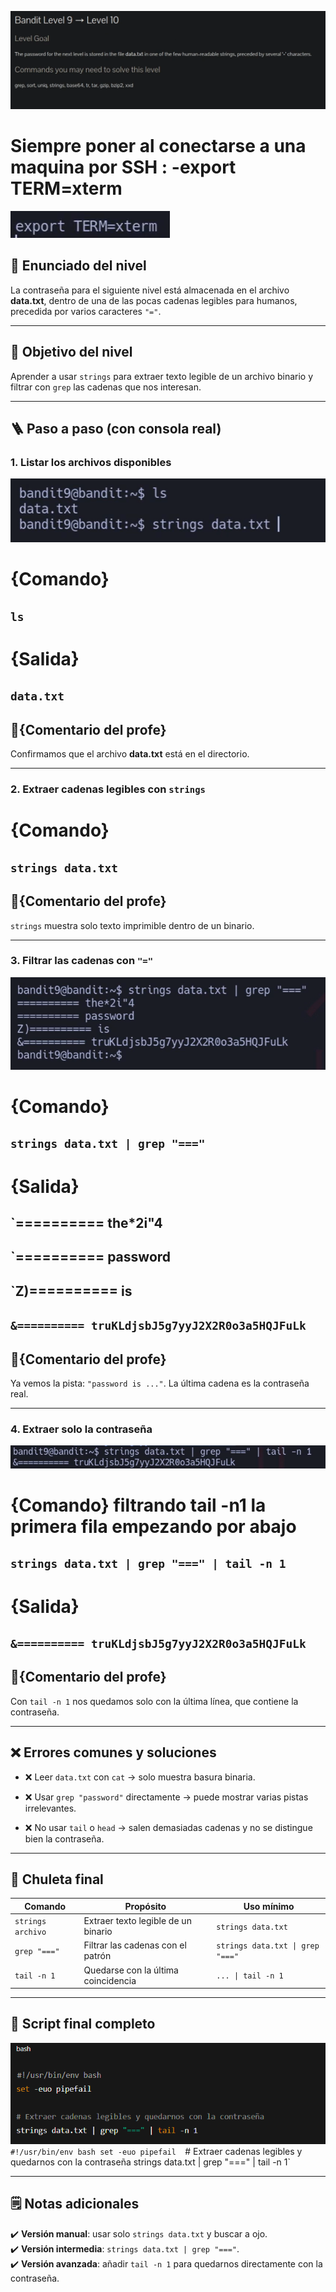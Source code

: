 ﻿![Bandit Image](../../Imagenes/level-9-10-1.png)



# Siempre poner al conectarse a una maquina por SSH : -export TERM=xterm
![Bandit Image](../../Imagenes/bandit-banner.png)


## 📄 Enunciado del nivel

La contraseña para el siguiente nivel está almacenada en el archivo **data.txt**, dentro de una de las pocas cadenas legibles para humanos, precedida por varios caracteres `"="`.

---

## 🔎 Objetivo del nivel

Aprender a usar `strings` para extraer texto legible de un archivo binario y filtrar con `grep` las cadenas que nos interesan.

---

## 🪜 Paso a paso (con consola real)

### 1. Listar los archivos disponibles

![Bandit Image](../../Imagenes/level-9-10-3.png)
# {Comando}

## `ls`

# {Salida}

## `data.txt`

## 💬{Comentario del profe}  

Confirmamos que el archivo **data.txt** está en el directorio.

---

### 2. Extraer cadenas legibles con `strings`

# {Comando}

## `strings data.txt`

## 💬{Comentario del profe}  

`strings` muestra solo texto imprimible dentro de un binario.

---

### 3. Filtrar las cadenas con `"="`

![Bandit Image](../../Imagenes/level-9-10-4.png)

# {Comando}

## `strings data.txt | grep "==="`

# {Salida}

## `========== the*2i"4
## `========== password
## `Z)========== is
## `&========== truKLdjsbJ5g7yyJ2X2R0o3a5HQJFuLk`

## 💬{Comentario del profe}  

Ya vemos la pista: `"password is ..."`. La última cadena es la contraseña real.

---

### 4. Extraer solo la contraseña

![Bandit Image](../../Imagenes/level-9-10-5.png)
# {Comando} filtrando tail -n1 la primera fila empezando por abajo 

## `strings data.txt | grep "===" | tail -n 1`

# {Salida}

## `&========== truKLdjsbJ5g7yyJ2X2R0o3a5HQJFuLk`

## 💬{Comentario del profe}  

Con `tail -n 1` nos quedamos solo con la última línea, que contiene la contraseña.

---

## ❌ Errores comunes y soluciones

- ❌ Leer `data.txt` con `cat` → solo muestra basura binaria.
    
- ❌ Usar `grep "password"` directamente → puede mostrar varias pistas irrelevantes.
    
- ❌ No usar `tail` o `head` → salen demasiadas cadenas y no se distingue bien la contraseña.
    

---

## 🧾 Chuleta final

|Comando|Propósito|Uso mínimo|
|---|---|---|
|`strings archivo`|Extraer texto legible de un binario|`strings data.txt`|
|`grep "==="`|Filtrar las cadenas con el patrón|`strings data.txt \| grep "==="`|
|`tail -n 1`|Quedarse con la última coincidencia|`... \| tail -n 1`|

---

## 🧩 Script final completo

![Bandit Image](../../Imagenes/level-9-10-6.png)
`#!/usr/bin/env bash set -euo pipefail 
`# Extraer cadenas legibles y quedarnos con la contraseña strings data.txt | grep "===" | tail -n 1`

---

## 🗒️ Notas adicionales

✔️ **Versión manual**: usar solo `strings data.txt` y buscar a ojo.  
✔️ **Versión intermedia**: `strings data.txt | grep "==="`.  
✔️ **Versión avanzada**: añadir `tail -n 1` para quedarnos directamente con la contraseña.












